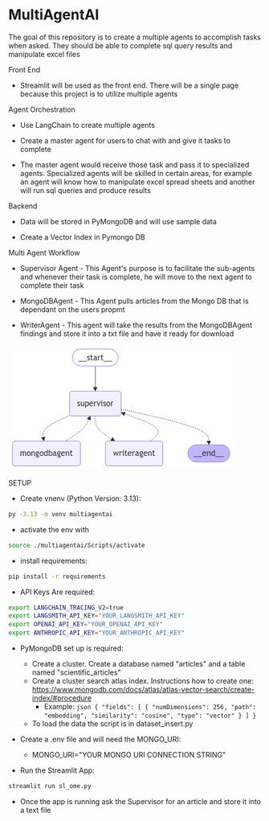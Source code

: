 # MultiAgentAI
The goal of this repository is to create a multiple agents to accomplish tasks when asked.  They should be able to complete sql query results and manipulate excel files

Front End

- Streamlit will be used as the front end.  There will be a single page because this project is to utilize multiple agents

Agent Orchestration

- Use LangChain to create multiple agents

- Create a master agent for users to chat with and give it tasks to complete

- The master agent would receive those task and pass it to specialized agents.  Specialized agents will be skilled in certain areas, for example an agent will know how to manipulate excel spread sheets and another will run sql queries and produce results

Backend

- Data will be stored in PyMongoDB and will use sample data

- Create a Vector Index in Pymongo DB

Multi Agent Workflow
- Supervisor Agent - This Agent's purpose is to facilitate the sub-agents and whenever their task is complete, he will move to the next agent to complete their task

- MongoDBAgent - This Agent pulls articles from the Mongo DB that is dependant on the users propmt

- WriterAgent - This agent will take the results from the MongoDBAgent findings and store it into a txt file and have it ready for download


![Model](https://github.com/kvongrassamy/MultiAgentAI/blob/main/mult_agent_graph.png)


SETUP
- Create vnenv (Python Version: 3.13):
```bash 
py -3.13 -m venv multiagentai
```

- activate the env with 
```bash 
source ./multiagentai/Scripts/activate
```

- install requirements: 
```bash
pip install -r requirements
```

- API Keys Are required: 
```bash
export LANGCHAIN_TRACING_V2=true
export LANGSMITH_API_KEY="YOUR_LANGSMITH_API_KEY"
export OPENAI_API_KEY="YOUR_OPENAI_API_KEY"
export ANTHROPIC_API_KEY="YOUR_ANTHROPIC_API_KEY"
```


- PyMongoDB set up is required:
    - Create a cluster. Create a database named "articles" and a table named "scientific_articles"
    - Create a cluster search atlas index. Instructions how to create one: https://www.mongodb.com/docs/atlas/atlas-vector-search/create-index/#procedure
        - Example: 
                    ```json
                    {
                    "fields": [
                        {
                        "numDimensions": 256,
                        "path": "embedding",
                        "similarity": "cosine",
                        "type": "vector"
                        }
                    ]
                    }
                    ```
    - To load the data the script is in dataset_insert.py

- Create a .env file and will need the MONGO_URI:
    - MONGO_URI="YOUR MONGO URI CONNECTION STRING"


- Run the Streamlit App: 
```bash
streamlit run sl_ome.py
```

- Once the app is running ask the Supervisor for an article and store it into a text file